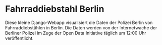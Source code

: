 # Fahrraddiebstahl Berlin

Diese kleine Django-Webapp visualisiert die Daten der Polizei Berlin von Fahrraddiebstählen in Berlin. Die Daten werden von der Internetwache der Berliner Polizei im Zuge der Open Data Initiative täglich um 12:00 Uhr veröffentlicht.

